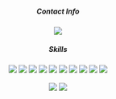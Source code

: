 <div align="center">
  <div>
      <h5>Contact Info</h5>
      <img src="https://img.shields.io/badge/kylesung0520@gmail.com-0b9642?style=flat&logo=gmail&logoColor=white "/>
  </div>
  <div>
      <h5>Skills</h5>
      <div>
          <img src="https://img.shields.io/badge/Java-0b9642?style=flat&logo=openjdk&logoColor=white "/>
          <img src="https://img.shields.io/badge/Python-0b9642?style=flat&logo=Python&logoColor=white "/>
          <img src="https://img.shields.io/badge/React-0b9642?style=flat&logo=React&logoColor=white "/>
          <img src="https://img.shields.io/badge/JS-0b9642?style=flat&logo=javascript&logoColor=white "/>
          <img src="https://img.shields.io/badge/MySQL-0b9642?style=flat&logo=MySql&logoColor=white "/ >
          <img src="https://img.shields.io/badge/MongoDB-0b9642?style=flat&logo=MongoDB&logoColor=white "/>
          <img src="https://img.shields.io/badge/Springboot-0b9642?style=flat&logo=Springboot&logoColor=white "/>
          <img src="https://img.shields.io/badge/AWS-0b9642?style=flat&logo=amazonaws&logoColor=white"/>
          <img src="https://img.shields.io/badge/Jenkins-0b9642?style=flat&logo=Jenkins&logoColor=white "/>
          <img src="https://img.shields.io/badge/Docker-0b9642?style=flat&logo=Docker&logoColor=white "/>
      </div>
  </div>
</div>
<br>
<div align="center">
  <img src="https://github-readme-stats.vercel.app/api/top-langs/?username=kylesung0520&langs_count=8&hide_progress=true&theme=shadow_green" style="display:inline-block;">
  
  <img src="http://mazassumnida.wtf/api/v2/generate_badge?boj=kylesung0520" style="display:inline-block;">
</div>
